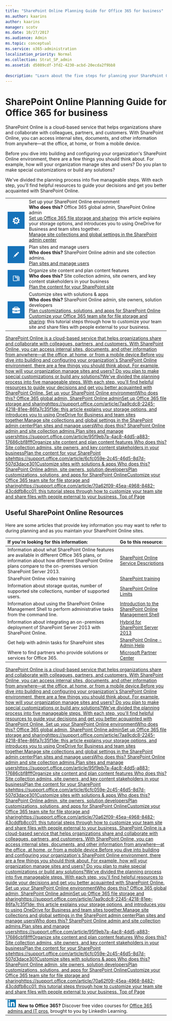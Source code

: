 ```yaml
---
title: "SharePoint Online Planning Guide for Office 365 for business"
ms.author: kaarins
author: kaarins
manager: scotv
ms.date: 10/27/2017
ms.audience: Admin
ms.topic: conceptual
ms.service: o365-administration
localization_priority: Normal
ms.collection: Strat_SP_admin
ms.assetid: d5089cdf-3fd2-4230-acbd-20ecda2f9bb8

description: "Learn about the five steps for planning your SharePoint Online environment."
---
```


# SharePoint Online Planning Guide for Office 365 for business

SharePoint Online is a cloud-based service that helps organizations share and collaborate with colleagues, partners, and customers. With SharePoint Online, you can access internal sites, documents, and other information from anywhere—at the office, at home, or from a mobile device.
  
Before you dive into building and configuring your organization's SharePoint Online environment, there are a few things you should think about. For example, how will your organization manage sites and users? Do you plan to make special customizations or build any solutions?
  
We've divided the planning process into five manageable steps. With each step, you'll find helpful resources to guide your decisions and get you better acquainted with SharePoint Online. 
  
|||
|:-----|:-----|
|![Tile image of a gear to suggest the concept of configuring global settings for a SharePoint Online environment.](media/64f7c58f-851d-41c8-abe8-823ea52dce60.png)           <br/> | Set up your SharePoint Online environment  <br/> **Who does this?** Office 365 global admin, SharePoint Online admin  <br/> [Set up Office 365 file storage and sharing](https://support.office.com/article/7aa9cdc8-2245-4218-81ee-86fa7c35f1de): this article explains your storage options, and introduces you to using OneDrive for Business and team sites together.  <br/> [Manage site collections and global settings in the SharePoint admin center](manage-site-collections-and-global-settings-in-the-sharepoint-admin-center) <br/> |
|![Tile image of a pencil to suggest the concept of planning sites and users](media/574bc561-523e-49f4-b07a-7c70ea1db41b.png)           <br/> | Plan sites and manage users  <br/> **Who does this?** SharePoint Online admin and site collection admins.  <br/> [Plan sites and manage users](https://support.office.com/article/95f9eb7a-4ac8-4dd5-a883-17686cbf8fff) <br/> |
|![Tile image of a stack of papers to represent the concept of organizing content](media/abb183d3-208f-42f8-9cd6-7ddeb5127a38.png)           <br/> | Organize site content and plan content features  <br/> **Who does this?** Site collection admins, site owners, and key content stakeholders in your business  <br/> [Plan the content for your SharePoint site](https://support.office.com/article/6cfc059e-2c45-46d5-8d7d-507d3dace301) <br/> |
|![Tile image of a tool box to suggest the concept of customizing sites and building solutions.](media/232048cf-0bae-4e59-bb85-8c5f6a01e0c4.png)           <br/> | Customize sites with solutions &amp; apps  <br/> **Who does this?** SharePoint Online admin, site owners, solution developers  <br/> [Plan customizations, solutions, and apps for SharePoint Online](plan-customizations-solutions-and-apps-for-sharepoint-online) <br/> [Customize your Office 365 team site for file storage and sharing](https://support.office.com/article/70a62f09-45ea-4968-8482-43cddfb8cc01): this tutorial steps through how to customize your team site and share files with people external to your business.  <br/> |
   
[SharePoint Online is a cloud-based service that helps organizations share and collaborate with colleagues, partners, and customers. With SharePoint Online, you can access internal sites, documents, and other information from anywhere—at the office, at home, or from a mobile device.Before you dive into building and configuring your organization's SharePoint Online environment, there are a few things you should think about. For example, how will your organization manage sites and users? Do you plan to make special customizations or build any solutions?We've divided the planning process into five manageable steps. With each step, you'll find helpful resources to guide your decisions and get you better acquainted with SharePoint Online. Set up your SharePoint Online environmentWho does this? Office 365 global admin, SharePoint Online adminSet up Office 365 file storage and sharinghttps://support.office.com/article/7aa9cdc8-2245-4218-81ee-86fa7c35f1de: this article explains your storage options, and introduces you to using OneDrive for Business and team sites together.Manage site collections and global settings in the SharePoint admin centerPlan sites and manage usersWho does this? SharePoint Online admin and site collection admins.Plan sites and manage usershttps://support.office.com/article/95f9eb7a-4ac8-4dd5-a883-17686cbf8fffOrganize site content and plan content features Who does this? Site collection admins, site owners, and key content stakeholders in your businessPlan the content for your SharePoint sitehttps://support.office.com/article/6cfc059e-2c45-46d5-8d7d-507d3dace301Customize sites with solutions &amp; apps Who does this? SharePoint Online admin, site owners, solution developersPlan customizations, solutions, and apps for SharePoint OnlineCustomize your Office 365 team site for file storage and sharinghttps://support.office.com/article/70a62f09-45ea-4968-8482-43cddfb8cc01: this tutorial steps through how to customize your team site and share files with people external to your business. Top of Page](sharepoint-online-planning-guide-for-office-365-for-business.md#__top)
  
## Useful SharePoint Online Resources
<a name="__top"> </a>

Here are some articles that provide key information you may want to refer to during planning and as you maintain your SharePoint Online sites.
  
|**If you're looking for this information:**|**Go to this resource:**|
|:-----|:-----|
|Information about what SharePoint Online features are available in different Office 365 plans, or information about how different SharePoint Online plans compare to the on-premises version SharePoint Server 2013.  <br/> |[SharePoint Online Service Descriptions](https://technet.microsoft.com/en-us/library/jj819267.aspx) <br/> |
|SharePoint Online video training  <br/> |[SharePoint training](https://support.office.com/article/cb8ef501-84db-4427-ac77-ec2009fb8e23) <br/> |
|Information about storage quotas, number of supported site collections, number of supported users.  <br/> |[SharePoint Online Limits](https://go.microsoft.com/fwlink/p/?LinkID=856113) <br/> |
|Information about using the SharePoint Online Management Shell to perform administrative tasks from the command line.  <br/> |[Introduction to the SharePoint Online Management Shell](introduction-to-the-sharepoint-online-management-shell) <br/> |
|Information about integrating an on-premises deployment of SharePoint Server 2013 with SharePoint Online.  <br/> |[Hybrid for SharePoint Server 2013](https://technet.microsoft.com/en-us/library/jj838715.aspx) <br/> |
|Get help with admin tasks for SharePoint sites  <br/> |[SharePoint Online - Admin Help](https://support.office.com/article/79eb0420-8cbd-4bcb-a90b-ddc7d3ab4b3a) <br/> |
|Where to find partners who provide solutions or services for Office 365.  <br/> |[Microsoft Partner Center](https://partnercenter.microsoft.com/en-us/pcv/search) <br/> |
   
[SharePoint Online is a cloud-based service that helps organizations share and collaborate with colleagues, partners, and customers. With SharePoint Online, you can access internal sites, documents, and other information from anywhere—at the office, at home, or from a mobile device.Before you dive into building and configuring your organization's SharePoint Online environment, there are a few things you should think about. For example, how will your organization manage sites and users? Do you plan to make special customizations or build any solutions?We've divided the planning process into five manageable steps. With each step, you'll find helpful resources to guide your decisions and get you better acquainted with SharePoint Online. Set up your SharePoint Online environmentWho does this? Office 365 global admin, SharePoint Online adminSet up Office 365 file storage and sharinghttps://support.office.com/article/7aa9cdc8-2245-4218-81ee-86fa7c35f1de: this article explains your storage options, and introduces you to using OneDrive for Business and team sites together.Manage site collections and global settings in the SharePoint admin centerPlan sites and manage usersWho does this? SharePoint Online admin and site collection admins.Plan sites and manage usershttps://support.office.com/article/95f9eb7a-4ac8-4dd5-a883-17686cbf8fffOrganize site content and plan content features Who does this? Site collection admins, site owners, and key content stakeholders in your businessPlan the content for your SharePoint sitehttps://support.office.com/article/6cfc059e-2c45-46d5-8d7d-507d3dace301Customize sites with solutions &amp; apps Who does this? SharePoint Online admin, site owners, solution developersPlan customizations, solutions, and apps for SharePoint OnlineCustomize your Office 365 team site for file storage and sharinghttps://support.office.com/article/70a62f09-45ea-4968-8482-43cddfb8cc01: this tutorial steps through how to customize your team site and share files with people external to your business. SharePoint Online is a cloud-based service that helps organizations share and collaborate with colleagues, partners, and customers. With SharePoint Online, you can access internal sites, documents, and other information from anywhere—at the office, at home, or from a mobile device.Before you dive into building and configuring your organization's SharePoint Online environment, there are a few things you should think about. For example, how will your organization manage sites and users? Do you plan to make special customizations or build any solutions?We've divided the planning process into five manageable steps. With each step, you'll find helpful resources to guide your decisions and get you better acquainted with SharePoint Online. Set up your SharePoint Online environmentWho does this? Office 365 global admin, SharePoint Online adminSet up Office 365 file storage and sharinghttps://support.office.com/article/7aa9cdc8-2245-4218-81ee-86fa7c35f1de: this article explains your storage options, and introduces you to using OneDrive for Business and team sites together.Manage site collections and global settings in the SharePoint admin centerPlan sites and manage usersWho does this? SharePoint Online admin and site collection admins.Plan sites and manage usershttps://support.office.com/article/95f9eb7a-4ac8-4dd5-a883-17686cbf8fffOrganize site content and plan content features Who does this? Site collection admins, site owners, and key content stakeholders in your businessPlan the content for your SharePoint sitehttps://support.office.com/article/6cfc059e-2c45-46d5-8d7d-507d3dace301Customize sites with solutions &amp; apps Who does this? SharePoint Online admin, site owners, solution developersPlan customizations, solutions, and apps for SharePoint OnlineCustomize your Office 365 team site for file storage and sharinghttps://support.office.com/article/70a62f09-45ea-4968-8482-43cddfb8cc01: this tutorial steps through how to customize your team site and share files with people external to your business. Top of Page](sharepoint-online-planning-guide-for-office-365-for-business.md#__top)
  
||
|:-----|
|![The short icon for LinkedIn Learning.](media/7e5cb7c8-dc66-4c9a-a16d-a30f10a970bd.png) **New to Office 365?**         Discover free video courses for [Office 365 admins and IT pros](68cc9b95-0bdc-491e-a81f-ee70b3ec63c5), brought to you by LinkedIn Learning. |
   

